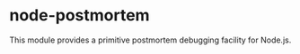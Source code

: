 node-postmortem
===============

This module provides a primitive postmortem debugging facility for Node.js.  
